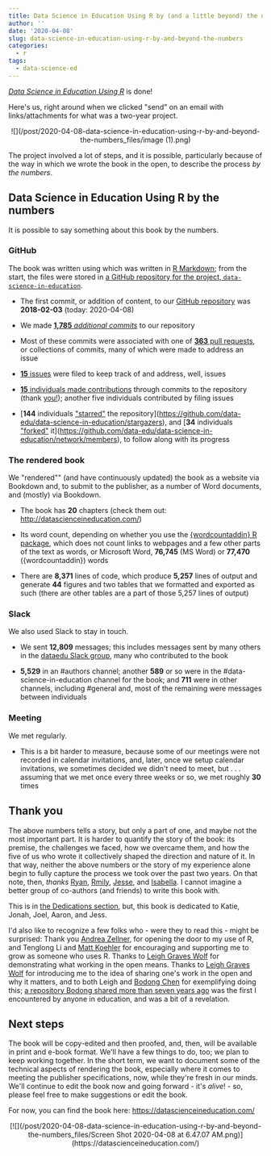 ```yaml
---
title: Data Science in Education Using R by (and a little beyond) the numbers
author: ''
date: '2020-04-08'
slug: data-science-in-education-using-r-by-and-beyond-the-numbers
categories:
  - r
tags:
  - data-science-ed
---
```


[*Data Science in Education Using R*](http://datascienceineducation.com/) is done!

Here's us, right around when we clicked "send" on an email with links/attachments for what was a two-year project.

<p align="center">
![](/post/2020-04-08-data-science-in-education-using-r-by-and-beyond-the-numbers_files/image (1).png)
<p>

The project involved a lot of steps, and it is possible, particularly because of the way in which we wrote the book in the open, to describe the process *by the numbers*.

## Data Science in Education Using R by the numbers

It is possible to say something about this book by the numbers.

### GitHub

The book was written using which was written in [R Markdown](https://rmarkdown.rstudio.com/); from the start, the files were stored in [a GitHub repository for the project, `data-science-in-education`](https://github.com/data-edu/data-science-in-education).

- The first commit, or addition of content, to our [GitHub repository](https://github.com/data-edu/data-science-in-education) was **2018-02-03** (today: 2020-04-08)

- We made [**1,785** *additional commits*](https://github.com/data-edu/data-science-in-education/commits/master) to our repository

- Most of these commits were associated with one of [**363** pull requests](https://github.com/data-edu/data-science-in-education/pulls?q=is%3Apr+is%3Aclosed), or collections of commits, many of which were made to address an issue

- [**15** issues](https://github.com/data-edu/data-science-in-education/issues?q=is%3Aissue+is%3Aclosed) were filed to keep track of and address, well, issues

- [**15** individuals made contributions](https://github.com/data-edu/data-science-in-education/graphs/contributors) through commits to the repository (thank [you!](https://datascienceineducation.com/index.html#acknowledgements)); another five individuals contributed by filing issues

- [**144** individuals ["starred"](https://help.github.com/en/github/getting-started-with-github/saving-repositories-with-stars) the repository](https://github.com/data-edu/data-science-in-education/stargazers), and [**34** individuals ["forked"](https://help.github.com/en/github/getting-started-with-github/fork-a-repo) it](https://github.com/data-edu/data-science-in-education/network/members), to follow along with its progress

### The rendered book

We "rendered"" (and have continuously updated) the book as a website via Bookdown and, to submit to the publisher, as a number of Word documents, and (mostly) via Bookdown.

- The book has **20** chapters (check them out: http://datascienceineducation.com/)

- Its word count, depending on whether you use the [{wordcountaddin} R package](https://github.com/benmarwick/wordcountaddin), which does not count links to webpages and a few other parts of the text as words, or Microsoft Word, **76,745** (MS Word) or **77,470** ({wordcountaddin}) words

- There are **8,371** lines of code, which produce **5,257** lines of output and generate **44** figures and two tables that we formatted and exported as such (there are other tables are a part of those 5,257 lines of output)

### Slack

We also used Slack to stay in touch.

- We sent **12,809** messages; this includes messages sent by many others in the [dataedu Slack group](http://dataedu.slack.com/), many who contributed to the book

- **5,529** in an #authors channel; another **589** or so were in the #data-science-in-education channel for the book; and **711** were in other channels, including #general and, most of the remaining were messages between individuals

### Meeting

We met regularly.

- This is a bit harder to measure, because some of our meetings were not recorded in calendar invitations, and, later, once we setup calendar invitations, we sometimes decided we didn't need to meet, but . . . assuming that we met once every three weeks or so, we met roughly **30** times

## Thank you

The above numbers tells a story, but only a part of one, and maybe not the most important part. It is harder to quantify the story of the book: its premise, the challenges we faced, how we overcame them, and how the five of us who wrote it collectively shaped the direction and nature of it. In that way, neither the above numbers or the story of my experience alone begin to fully capture the process we took over the past two years. On that note, then, *thanks* [Ryan](https://ryanestrellado.netlify.com/), [Rmily](https://www.emilybovee.com/), [Jesse](https://www.jessemaegan.com/), and [Isabella](https://ivelasq.rbind.io/). I cannot imagine a better group of co-authors (and friends) to write this book with.

This is in [the Dedications section](https://datascienceineducation.com/index.html#dedications), but, this book is dedicated to Katie, Jonah, Joel, Aaron, and Jess.

I'd also like to recognize a few folks who - were they to read this - might be surprised: Thank you [Andrea Zellner](http://www.andrea-zellner.com/), for opening the door to my use of R, and Tenglong Li and [Matt Koehler](http://www.matt-koehler.com/) for encouraging and supporting me to grow as someone who uses R. Thanks to [Leigh Graves Wolf](http://www.leighgraveswolf.com/) for demonstrating what working in the open means.
Thanks to [Leigh Graves Wolf](http://www.leighgraveswolf.com/) for introducing me to the idea of sharing one's work in the open and why it matters, and to both Leigh and [Bodong Chen](https://bodong.me/) for exemplifying doing this; [a repository Bodong shared more than seven years ago](https://github.com/meefen/twitter-hashtag-analytics) was the first I encountered by anyone in education, and was a bit of a revelation.

## Next steps

The book will be copy-edited and then proofed, and, then, will be available in print and e-book format. We'll have a few things to do, too; we plan to keep working together. In the short term, we want to document some of the technical aspects of rendering the book, especially where it comes to meeting the publisher specifications, now, while they're fresh in our minds. We'll continue to edit the book now and going forward - it's *alive*! - so, please feel free to make suggestions or edit the book.

For now, you can find the book here: https://datascienceineducation.com/

<p align="center">
[![](/post/2020-04-08-data-science-in-education-using-r-by-and-beyond-the-numbers_files/Screen Shot 2020-04-08 at 6.47.07 AM.png)](https://datascienceineducation.com/)
<p>